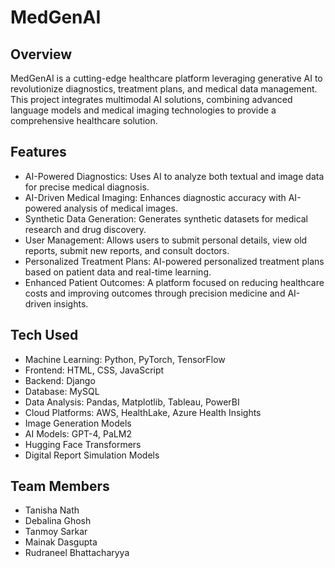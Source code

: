 # MedGenAI

## Overview
MedGenAI is a cutting-edge healthcare platform leveraging generative AI to revolutionize diagnostics, treatment plans, and medical data management. This project integrates multimodal AI solutions, combining advanced language models and medical imaging technologies to provide a comprehensive healthcare solution.

## Features
- AI-Powered Diagnostics: Uses AI to analyze both textual and image data for precise medical diagnosis.
- AI-Driven Medical Imaging: Enhances diagnostic accuracy with AI-powered analysis of medical images.
- Synthetic Data Generation: Generates synthetic datasets for medical research and drug discovery.
- User Management: Allows users to submit personal details, view old reports, submit new reports, and consult doctors.
- Personalized Treatment Plans: AI-powered personalized treatment plans based on patient data and real-time learning.
- Enhanced Patient Outcomes: A platform focused on reducing healthcare costs and improving outcomes through precision medicine and AI-driven insights.

## Tech Used
- Machine Learning: Python, PyTorch, TensorFlow
- Frontend: HTML, CSS, JavaScript
- Backend: Django
- Database: MySQL
- Data Analysis: Pandas, Matplotlib, Tableau, PowerBI
- Cloud Platforms: AWS, HealthLake, Azure Health Insights
- Image Generation Models
- AI Models: GPT-4, PaLM2
- Hugging Face Transformers
- Digital Report Simulation Models

## Team Members
- Tanisha Nath
- Debalina Ghosh
- Tanmoy Sarkar
- Mainak Dasgupta
- Rudraneel Bhattacharyya
